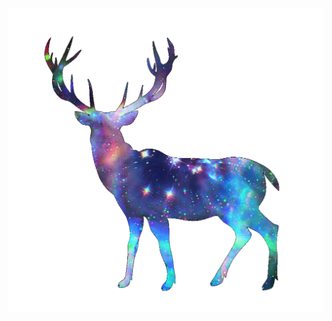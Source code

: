 ![Hover not found! Have a cookie instead... 🍪](https://github.com/Arniox/Arniox/blob/main/hover7.gif)
